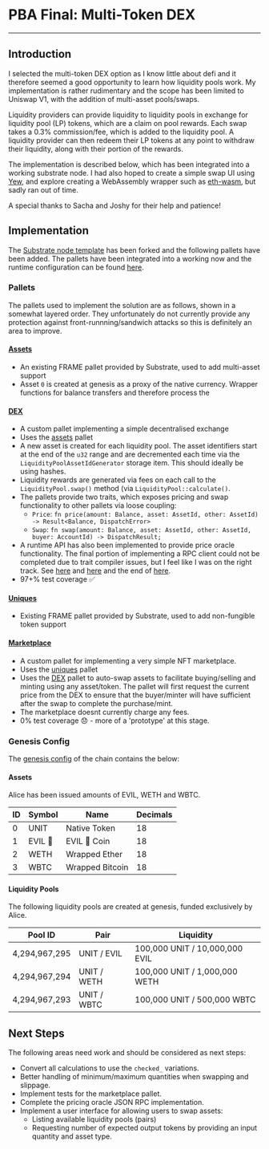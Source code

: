 # PBA Final: Multi-Token DEX

---

## Introduction
I selected the multi-token DEX option as I know little about defi and it therefore seemed a good opportunity to
learn how liquidity pools work. My implementation is rather rudimentary and the scope has been limited to
Uniswap V1, with the addition of multi-asset pools/swaps.

Liquidity providers can provide liquidity to liquidity pools in exchange for liquidity pool (LP) tokens, which are a
claim on pool rewards. Each swap takes a 0.3% commission/fee, which is added to the liquidity pool. A liquidity
provider can then redeem their LP tokens at any point to withdraw their liquidity, along with their portion of the
rewards.

The implementation is described below, which has been integrated into a working substrate node. 
I had also hoped to create a simple swap UI using [Yew](https://yew.rs/), and explore creating a WebAssembly wrapper such as
[eth-wasm](https://github.com/evilrobotindustries/eth-wasm), but sadly ran out of time.

A special thanks to Sacha and Joshy for their help and patience!

## Implementation
The [Substrate node template](https://github.com/substrate-developer-hub/substrate-node-template) has been forked 
and the following pallets have been added. The pallets have been integrated into a working now and the 
runtime configuration can be found [here](runtime/src/lib.rs).

### Pallets
The pallets used to implement the solution are as follows, shown in a somewhat layered order. They unfortunately do 
not currently provide any protection against front-runnning/sandwich attacks so this is definitely an area to improve.

#### [Assets](https://github.com/paritytech/substrate/tree/master/frame/assets) 
  - An existing FRAME pallet provided by Substrate, used to add multi-asset support
  - Asset `0` is created at genesis as a proxy of the native currency. Wrapper functions for balance transfers and 
    therefore process the

#### **[DEX](pallets/dex)**
  - A custom pallet implementing a simple decentralised exchange
  - Uses the [assets](https://github.com/paritytech/substrate/tree/master/frame/assets) pallet
  - A new asset is created for each liquidity pool. The asset identifiers start at the end of the `u32` range and
        are decremented each time via the `LiquidityPoolAssetIdGenerator` storage item. This should ideally be using 
    hashes.
  - Liquidity rewards are generated via fees on each call to the `LiquidityPool.swap()` method (via 
    `LiquidityPool::calculate()`.
  - The pallets provide two traits, which exposes pricing and swap functionality to other pallets via loose coupling:
    - `Price`: `fn price(amount: Balance, asset: AssetId, other: AssetId) -> Result<Balance, DispatchError>`
    - `Swap`: `fn swap(amount: Balance, asset: AssetId, other: AssetId, buyer: AccountId) -> DispatchResult;`
  - A runtime API has also been implemented to provide price oracle functionality. The final portion of implementing a 
    RPC client could not be completed due to trait compiler issues, but I feel like I was on the right track. See 
    [here](node/src/rpc.rs) and [here](pallets/dex/rpc) and the end of [here](runtime/src/lib.rs).
  - 97+% test coverage ✅

#### [Uniques](https://github.com/paritytech/substrate/tree/master/frame/uniques)
  - Existing FRAME pallet provided by Substrate, used to add non-fungible token support

#### **[Marketplace](pallets/marketplace)**
  - A custom pallet for implementing a very simple NFT marketplace.
  - Uses the [uniques](https://github.com/paritytech/substrate/tree/master/frame/uniques) pallet
  - Uses the [DEX](pallets/dex) pallet to auto-swap assets to facilitate buying/selling and minting using any 
    asset/token. The pallet will first request the current price from the DEX to ensure that the buyer/minter will 
    have sufficient after the swap to complete the purchase/mint.
  - The marketplace doesnt currently charge any fees.
  - 0% test coverage 😞 - more of a 'prototype' at this stage.

### Genesis Config
The [genesis config](node/src/chain_spec.rs) of the chain contains the below:

#### Assets
Alice has been issued amounts of EVIL, WETH and WBTC.

| ID  | Symbol  | Name            | Decimals |
|-----|---------|-----------------|----------|
| 0   | UNIT    | Native Token    | 18       |
| 1   | EVIL 🤖 | EVIL 🤖 Coin    | 18       |
| 2   | WETH    | Wrapped Ether   | 18       |
| 3   | WBTC    | Wrapped Bitcoin | 18       |

#### Liquidity Pools
The following liquidity pools are created at genesis, funded exclusively by Alice.

| Pool ID       | Pair        | Liquidity                      |
|---------------|-------------|--------------------------------|
| 4,294,967,295 | UNIT / EVIL | 100,000 UNIT / 10,000,000 EVIL |
| 4,294,967,294 | UNIT / WETH | 100,000 UNIT / 1,000,000 WETH  |
| 4,294,967,293 | UNIT / WBTC | 100,000 UNIT / 500,000 WBTC    |

## Next Steps
The following areas need work and should be considered as next steps:

- Convert all calculations to use the `checked_` variations.
- Better handling of minimum/maximum quantities when swapping and slippage.
- Implement tests for the marketplace pallet.
- Complete the pricing oracle JSON RPC implementation.
- Implement a user interface for allowing users to swap assets:
  - Listing available liquidity pools (pairs)
  - Requesting number of expected output tokens by providing an input quantity and asset type.